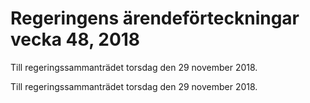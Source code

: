 # Regeringens ärendeförteckningar vecka 48, 2018

Till regeringssammanträdet torsdag den 29 november 2018.

Till regeringssammanträdet torsdag den 29 november 2018.
